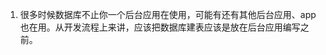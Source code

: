 1. 很多时候数据库不止你一个后台应用在使用，可能有还有其他后台应用、app也在用。从开发流程上来讲，应该把数据库建表应该是放在后台应用编写之前。
<!--stackedit_data:
eyJoaXN0b3J5IjpbMTgxNDgzODI2OV19
-->